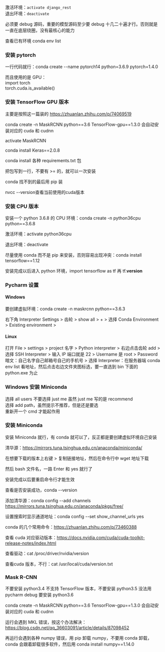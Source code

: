 
激活环境：`activate django_rest`  
退出环境：`deactivate`   

必须要 debug 源码，重要的模型源码至少要 debug 十几二十遍才行。否则就是一直在底层绕圈，没有最核心的能力  

查看已有环境 conda env list  

### 安装 pytorch 

一行代码就行：conda create --name pytorch14 python=3.6.9 pytorch=1.4.0  

而且使用的是 GPU：  
import torch  
torch.cuda.is_available()  



### 安装 TensorFlow GPU 版本

主要是按照这一篇装的  https://zhuanlan.zhihu.com/p/74069519  

conda create -n MaskRCNN python==3.6 TensorFlow-gpu==1.3.0 会自动安装对应的 cuda 和 cudnn   

activate MaskRCNN  

conda install Keras==2.0.8  

conda install 各种 requirements.txt 包   

把包写到一行，不要有 >= 的，就可以一次安装  

conda 找不到的最后用 pip 装  

nvcc --version查看当前使用的cuda版本  

### 安装 CPU 版本

安装一个 python 3.6.8 的 CPU 环境：conda create -n python36cpu python==3.6.8  

激活环境：activate python36cpu  

退出环境：deactivate

尽量使用 conda 而不是 pip 来安装，否则容易出现冲突：conda install tensorflow==1.12  

安装完成以后进入 python 环境，import tensorflow as tf 再 tf.__version__  

### Pycharm 设置  

#### Windows
要创建虚拟环境：conda create -n maskrcnn python==3.6.3

右下角 Interpreter Settings > 齿轮 > show all > + > 选择 Conda Environment > Existing environment >

#### Linux

打开 File > settings > project 名字 > Python interpreter > 右边点击齿轮 add > 选择 SSH Interpreter > 输入 IP 端口就是 22 > Username 是 root > Password 暗文：自己名字自己邮箱号自己的手机号 > 选择 Interpreter：在服务器端 conda env list 看地址，然后点击右边文件夹图标选，要一直选到 bin 下面的 python.exe 为止 



### Windows 安装 Miniconda  

选择 all users 不要选择 just me 虽然 just me 写的是 recommend  
选择 add path，虽然提示不推荐，但是还是要选  
重新开一个 cmd 才能起作用  



### 安装 Miniconda  

安装 Miniconda 就行，有 conda 就可以了，反正都是要创建虚拟环境自己安装  

清华源：https://mirrors.tuna.tsinghua.edu.cn/anaconda/miniconda/  

在想要下载的版本上右键 > 复制链接地址，然后在命令行中 wget 地址下载  

然后 bash 文件名，一路 Enter 和 yes 就行了  

安装完成以后要重启命令行才能生效  

查看是否安装成功，conda --version  

添加清华源：conda config --add channels https://mirrors.tuna.tsinghua.edu.cn/anaconda/pkgs/free/  

设置搜索时显示通道地址：conda config --set show_channel_urls yes  



conda 的几个常用命令：https://zhuanlan.zhihu.com/p/73460388  




查看 cuda 对应驱动版本：https://docs.nvidia.com/cuda/cuda-toolkit-release-notes/index.html  

查看驱动：cat /proc/driver/nvidia/version  

查看cuda 版本，不行：cat /usr/local/cuda/version.txt  




### Mask R-CNN 

不要安装 python3.4 不支持 TensorFlow 版本，不要安装 python3.5 没法用 pycharm debug 要安装 python3.6  

conda create -n MaskRCNN python==3.6 TensorFlow-gpu==1.3.0 会自动安装对应的 cuda 和 cudnn   

运行会遇到 MKL 错误，按这个办法解决：https://blog.csdn.net/qq_36603091/article/details/87098452  

再运行会遇到各种 numpy 错误，用 pip 卸载 numpy，不要用 conda 卸载，conda 会跟着卸载很多软件，然后用 conda install numpy==1.14.0  


